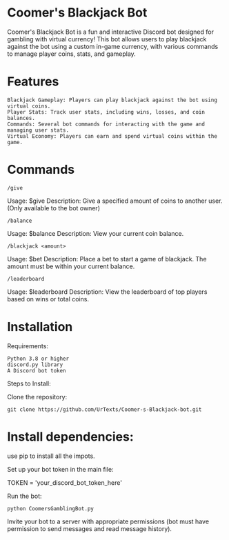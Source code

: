 # Coomer's Blackjack Bot

Coomer's Blackjack Bot is a fun and interactive Discord bot designed for gambling with virtual currency! This bot allows users to play blackjack against the bot using a custom in-game currency, with various commands to manage player coins, stats, and gameplay.
# Features

    Blackjack Gameplay: Players can play blackjack against the bot using virtual coins.
    Player Stats: Track user stats, including wins, losses, and coin balances.
    Commands: Several bot commands for interacting with the game and managing user stats.
    Virtual Economy: Players can earn and spend virtual coins within the game.

# Commands
`/give`

 Usage: $give <user> <amount>
 Description: Give a specified amount of coins to another user. (Only available to the bot owner)

`/balance`

 Usage: $balance
 Description: View your current coin balance.

`/blackjack <amount>`

Usage: $bet <amount>
Description: Place a bet to start a game of blackjack. The amount must be within your current balance.

`/leaderboard`

 Usage: $leaderboard
 Description: View the leaderboard of top players based on wins or total coins.

# Installation
Requirements:

    Python 3.8 or higher
    discord.py library
    A Discord bot token

Steps to Install:

 Clone the repository:

`git clone https://github.com/UrTexts/Coomer-s-Blackjack-bot.git`

# Install dependencies:
use pip to install all the impots.

Set up your bot token in the main file:

TOKEN = 'your_discord_bot_token_here'

Run the bot:

`python CoomersGamblingBot.py`

Invite your bot to a server with appropriate permissions (bot must have permission to send messages and read message history).

